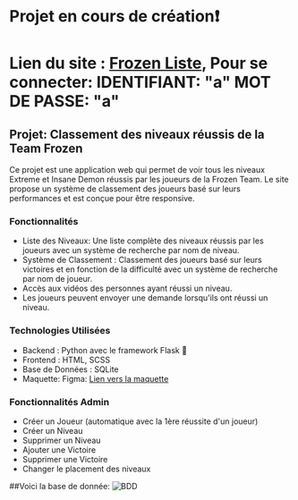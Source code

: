 # Projet en cours de création❗

# Lien du site : [Frozen Liste](https://lafrozenliste.eu.pythonanywhere.com), Pour se connecter: IDENTIFIANT: "a" MOT DE PASSE: "a"

## Projet: Classement des niveaux réussis de la Team Frozen

Ce projet est une application web qui permet de voir tous les niveaux Extreme et Insane Demon réussis par les joueurs de la Frozen Team. Le site propose un système de classement des joueurs basé sur leurs performances et est conçue pour être responsive.

### Fonctionnalités

- Liste des Niveaux: Une liste complète des niveaux réussis par les joueurs avec un système de recherche par nom de niveau.
- Système de Classement : Classement des joueurs basé sur leurs victoires et en fonction de la difficulté avec un système de recherche par nom de joueur.
- Accès aux vidéos des personnes ayant réussi un niveau.
- Les joueurs peuvent envoyer une demande lorsqu'ils ont réussi un niveau.

### Technologies Utilisées

- Backend : Python avec le framework Flask 🐍
- Frontend : HTML, SCSS
- Base de Données : SQLite
- Maquette: Figma: [Lien vers la maquette](https://www.figma.com/design/cseyRjhPMFU0BGbJ8WOYV8/Projet-perso?node-id=0-1&t=gBsQClwTqmNX6tgH-1)

### Fonctionnalités Admin

- Créer un Joueur (automatique avec la 1ère réussite d'un joueur)
- Créer un Niveau
- Supprimer un Niveau
- Ajouter une Victoire
- Supprimer une Victoire
- Changer le placement des niveaux

##Voici la base de donnée:
![BDD](https://github.com/TimeoBlondeleauDubois/Frozen-Liste/assets/150905525/679eaa75-13b7-4439-8b2f-3e1d602af291)
